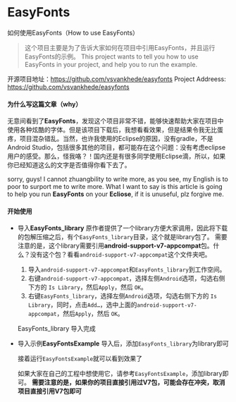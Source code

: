 # EasyFonts
如何使用EasyFonts（How to use EasyFonts）

> 这个项目主要是为了告诉大家如何在项目中引用EasyFonts，并且运行EasyFonts的示例。
> This project wants to tell you how to use EasyFonts in your project, and help you to run the example.

开源项目地址：https://github.com/vsvankhede/easyfonts
Project Addreess: https://github.com/vsvankhede/easyfonts

#### 为什么写这篇文章（why）
无意间看到了**EasyFonts**，发现这个项目非常不错，能够快速帮助大家在项目中使用各种炫酷的字体。但是该项目下载后，我想看看效果，但是结果令我无比蛋疼，项目混杂错乱。当然，也许我使用的Eclipse的原因，没有gradle，不是Android Studio，包括很多其他的项目，都可能存在这个问题：没有考虑eclipse用户的感受。那么，怪我咯？！国内还是有很多同学使用Eclipse滴，所以，如果你已经知道这么的文字是否值得你看下去了。

sorry, guys! I cannot zhuangbility to write more, as you see, my English is to poor to surport me to write more. What I want to say is this article is going to help you run **EasyFonts** on your **Ecliose**, if it is unuseful, plz forgive me.

#### 开始使用

- 导入**EasyFonts_library**
  原作者提供了一个library方便大家调用，因此将下载的包解压缩之后，有个`EasyFonts_library`目录，这个就是library包了。
  需要注意的是，这个library需要引用**android-support-v7-appcompat**包。什么？没有这个包？看看`android-support-v7-appcompat`这个文件夹吧。
  
  1. 导入`android-support-v7-appcompat`和`EasyFonts_library`到工作空间。
  2. 右键`android-support-v7-appcompat`，选择左侧`Android`选项，勾选右侧下方的 `Is Library`，然后`Apply`，然后 `OK`。
  3. 右键`EasyFonts_library`，选择左侧`Android`选项，勾选右侧下方的 `Is Library`，同时，点击`Add…`，选中上面的`android-support-v7-appcompat`，然后`Apply`，然后 `OK`。
  
  EasyFonts_library 导入完成
  
- 导入示例**EasyFontsExample**
  导入后，添加`EasyFonts_library`为library即可
  
  接着运行`EasyFontsExample`就可以看到效果了
  
  如果大家在自己的工程中想使用它，请参考`EasyFontsExample`，添加library即可。
  **需要注意的是，如果你的项目直接引用过V7包，可能会存在冲突，取消项目直接引用V7包即可**
